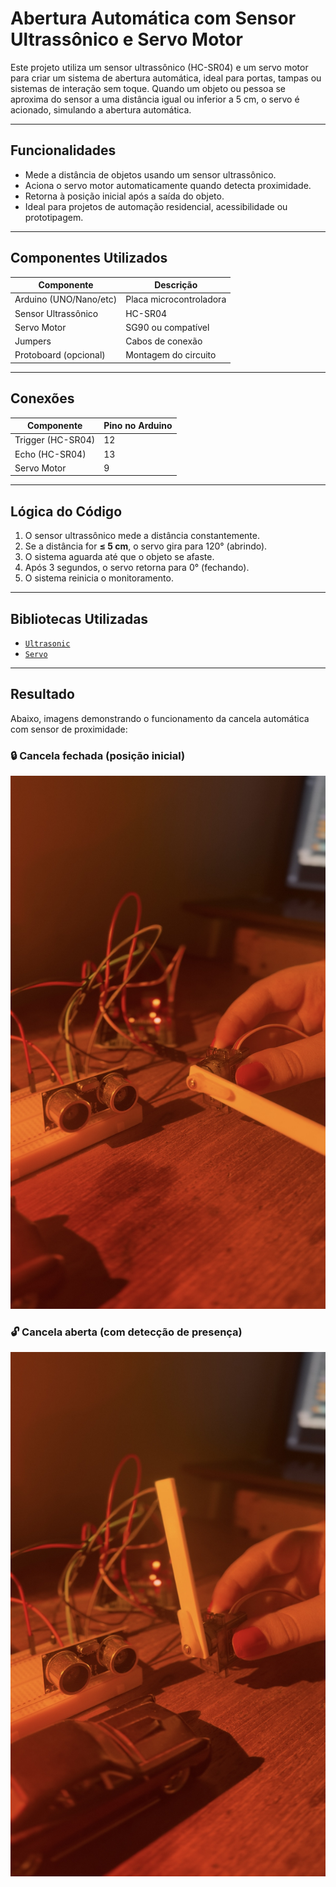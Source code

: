 # Abertura Automática com Sensor Ultrassônico e Servo Motor

Este projeto utiliza um sensor ultrassônico (HC-SR04) e um servo motor para criar um sistema de abertura automática, ideal para portas, tampas ou sistemas de interação sem toque. Quando um objeto ou pessoa se aproxima do sensor a uma distância igual ou inferior a 5 cm, o servo é acionado, simulando a abertura automática.

---

## Funcionalidades

- Mede a distância de objetos usando um sensor ultrassônico.
- Aciona o servo motor automaticamente quando detecta proximidade.
- Retorna à posição inicial após a saída do objeto.
- Ideal para projetos de automação residencial, acessibilidade ou prototipagem.

---

## Componentes Utilizados

| Componente             | Descrição                |
|------------------------|--------------------------|
| Arduino (UNO/Nano/etc) | Placa microcontroladora  |
| Sensor Ultrassônico    | HC-SR04                  |
| Servo Motor            | SG90 ou compatível       |
| Jumpers                | Cabos de conexão         |
| Protoboard (opcional)  | Montagem do circuito     |

---

## Conexões

| Componente     | Pino no Arduino |
|----------------|-----------------|
| Trigger (HC-SR04) | 12            |
| Echo (HC-SR04)    | 13            |
| Servo Motor       | 9             |

---

## Lógica do Código

1. O sensor ultrassônico mede a distância constantemente.
2. Se a distância for **≤ 5 cm**, o servo gira para 120° (abrindo).
3. O sistema aguarda até que o objeto se afaste.
4. Após 3 segundos, o servo retorna para 0° (fechando).
5. O sistema reinicia o monitoramento.

---

## Bibliotecas Utilizadas

- [`Ultrasonic`](https://github.com/ErickSimoes/Ultrasonic)
- [`Servo`](https://www.arduino.cc/en/reference/servo)

---

## Resultado

Abaixo, imagens demonstrando o funcionamento da cancela automática com sensor de proximidade:

### 🔒 Cancela fechada (posição inicial)
![Cancela Fechada](https://github.com/thaigalhaes/Cancela-Eletr-nica/blob/main/Cancela%20fechada%20.jpg)

### 🔓 Cancela aberta (com detecção de presença)
![Cancela Aberta](https://github.com/thaigalhaes/Cancela-Eletr-nica/blob/main/Cancela%20aberta.jpg)





